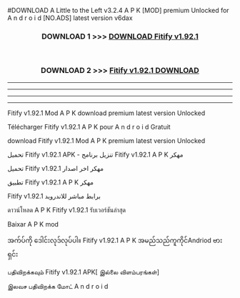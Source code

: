 #DOWNLOAD A Little to the Left v3.2.4 A P K [MOD] premium Unlocked for A n d r o i d [NO.ADS] latest version v6dax 



<div align="center">

<h3>DOWNLOAD 1 >>> <a href="https://getmod1.web.app/?judule=Btd Battles">DOWNLOAD Fitify v1.92.1</a></h3><br>

<h3>DOWNLOAD 2 >>> <a href="https://getmod1.web.app/?judule=Btd Battles">Fitify v1.92.1 DOWNLOAD </a></h3>

</div>


----------------------------------------------------------

----------------------------------------------------------

----------------------------------------------------------

----------------------------------------------------------


Fitify v1.92.1 Mod A P K download premium latest version Unlocked

Télécharger Fitify v1.92.1 A P K pour A n d r o i d Gratuit

download Fitify v1.92.1 Mod A P K premium latest version Unlocked

تحميل Fitify v1.92.1 APK - تنزيل برنامج Fitify v1.92.1 A P K مهكر

تحميل Fitify v1.92.1 مهكر اخر اصدار

تطبيق Fitify v1.92.1 A P K مهكر

Fitify v1.92.1 برابط مباشر للاندرويد

ดาวน์โหลด A P K Fitify v1.92.1 รับเวอร์ชันล่าสุด

Baixar A P K mod

အက်ပ်ကို ဒေါင်းလုဒ်လုပ်ပါ။ Fitify v1.92.1 A P K အမည်သည်ကူကိုင်Andriod ဗားရှင်း

பதிவிறக்கவும் Fitify v1.92.1 APK[ இல்லை விளம்பரங்கள்] 
 
இலவச பதிவிறக்க மோட் A n d r o i d



